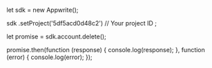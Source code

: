 let sdk = new Appwrite();

sdk
    .setProject('5df5acd0d48c2') // Your project ID
;

let promise = sdk.account.delete();

promise.then(function (response) {
    console.log(response);
}, function (error) {
    console.log(error);
});